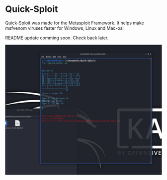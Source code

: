 # Quick-Sploit
Quick-Sploit was made for the Metasploit Framework. It helps make msfvenom viruses faster for Windows, Linux and Mac-os!

README update comming soon. Check back later.

![Example](/image/Screenshot.png "Example")
